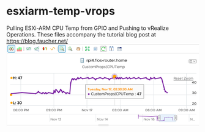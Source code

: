 # esxiarm-temp-vrops
Pulling ESXi-ARM CPU Temp from GPIO and Pushing to vRealize Operations. These files accompany the tutorial blog post at https://blog.faucher.net/
![vROps Graph](https://github.com/DennisFaucher/esxiarm-temp-vrops/blob/main/images/vROps%20Graph.png)
